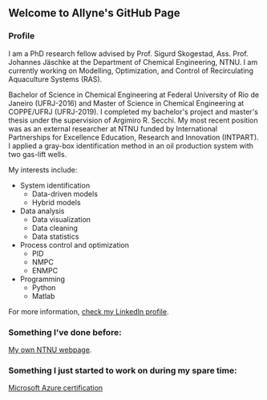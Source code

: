 ## Welcome to Allyne's GitHub Page

### Profile

I am a PhD research fellow advised by Prof. Sigurd Skogestad, Ass. Prof. Johannes Jäschke at the Department of Chemical Engineering, NTNU. I am currently working on Modelling, Optimization, and Control of Recirculating Aquaculture Systems (RAS).

Bachelor of Science in Chemical Engineering at Federal University of Rio de Janeiro (UFRJ-2016) and Master of Science in Chemical Engineering at COPPE/UFRJ (UFRJ-2019).  I completed my bachelor's project and master's thesis under the supervision of Argimiro R. Secchi. My most recent position was as an external researcher at NTNU funded by International Partnerships for Excellence Education, Research and Innovation (INTPART). I applied a gray-box identification method in an oil production system with two gas-lift wells. 

My interests include:

* System identification
    * Data-driven models
    * Hybrid models
* Data analysis
    * Data visualization
    * Data cleaning
    * Data statistics
* Process control and optimization
    * PID
    * NMPC
    * ENMPC
* Programming
    * Python
    * Matlab

For more information, [check my LinkedIn profile](https://www.linkedin.com/in/allyne-dos-santos).

### Something I've done before:
[My own NTNU webpage](https://folk.ntnu.no/allyned/).

### Something I just started to work on during my spare time:
[Microsoft Azure certification](https://docs.microsoft.com/en-us/users/allyne-dos-santos)

